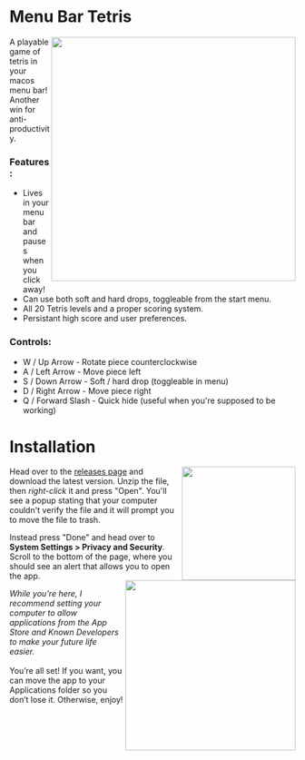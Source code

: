 <h1>Menu Bar Tetris</h1>
<img src=https://github.com/user-attachments/assets/53c2dac3-584d-44f0-a0e8-4fcee5faecc2/ height="430" align="right">
<div>
  <p>A playable game of tetris in your macos menu bar! Another win for anti-productivity.</p>
  <h3>Features:</h3>
  <ul>
    <li>Lives in your menu bar and pauses when you click away!</li>
    <li>Can use both soft and hard drops, toggleable from the start menu.</li>
    <li>All 20 Tetris levels and a proper scoring system.</li>
    <li>Persistant high score and user preferences.</li>
  </ul>
  <h3>Controls:</h3>
  <ul>
    <li>W / Up Arrow - Rotate piece counterclockwise</li>
    <li>A / Left Arrow - Move piece left</li>
    <li>S / Down Arrow - Soft / hard drop (toggleable in menu)</li>
    <li>D / Right Arrow - Move piece right</li>
    <li>Q / Forward Slash - Quick hide (useful when you're supposed to be working)</li>
  </ul>
</div>
<h1>Installation</h1>
<div>
<img src="https://github.com/user-attachments/assets/35c99ebf-ac5a-4fb8-ab92-c392ca101880" width="200" align="right"/>
<p>Head over to the <a href="https://github.com/betafruit/MenuBarTetris/releases">releases page</a> and download the latest version. Unzip the file, then <i>right-click</i> it and press "Open". You'll see a popup stating that your computer couldn't verify the file and it will prompt you to move the file to trash.</p>
</div>
<div>
<img src="https://github.com/user-attachments/assets/bf742d32-7bf7-44a9-8367-916929f4f988" width="300" align="right"/>
<p>Instead press "Done" and head over to <b>System Settings > Privacy and Security</b>. Scroll to the bottom of the page, where you should see an alert that allows you to open the app.</p>
<i>While you're here, I recommend setting your computer to allow applications from the App Store and Known Developers to make your future life easier.</i>
</div>
<br/></i>You’re all set! If you want, you can move the app to your Applications folder so you don’t lose it. Otherwise, enjoy!</p>
